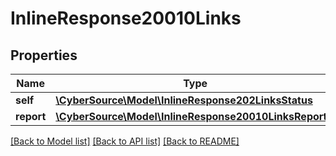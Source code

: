 # InlineResponse20010Links

## Properties
Name | Type | Description | Notes
------------ | ------------- | ------------- | -------------
**self** | [**\CyberSource\Model\InlineResponse202LinksStatus**](InlineResponse202LinksStatus.md) |  | [optional] 
**report** | [**\CyberSource\Model\InlineResponse20010LinksReport[]**](InlineResponse20010LinksReport.md) |  | [optional] 

[[Back to Model list]](../README.md#documentation-for-models) [[Back to API list]](../README.md#documentation-for-api-endpoints) [[Back to README]](../README.md)


